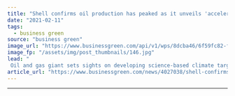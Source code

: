 ```yaml
---
title: "Shell confirms oil production has peaked as it unveils 'accelerated' green plan"
date: "2021-02-11"
tags: 
  - business green
source: "business green"
image_url: "https://www.businessgreen.com/api/v1/wps/8dcba46/6f59fc82-f9c5-45fd-b058-a98ae0f33751/6/Shell-fast-chargers-1-185x114.jpg"
image_fp: "/assets/img/post_thumbnails/146.jpg"
lead: "
 Oil and gas giant sets sights on developing science-based climate targets, as hydrogen, nature based solutions, carbon capture, utility business, and electric vehicle infrastructure all earmarked for increased investment ..."
article_url: "https://www.businessgreen.com/news/4027038/shell-confirms-oil-production-peaked-unveils-accelerated-green-plan"
---
```


---
